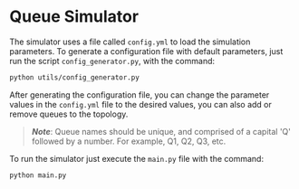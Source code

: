 # Queue Simulator

The simulator uses a file called `config.yml` to load the simulation parameters. To generate a configuration file with default parameters, just run the script `config_generator.py`, with the command:

```bash
python utils/config_generator.py 
```

After generating the configuration file, you can change the parameter values in the `config.yml` file to the desired values, you can also add or remove queues to the topology.

> **_Note_**: Queue names should be unique, and comprised of a capital 'Q' followed by a number. For example, Q1, Q2, Q3, etc.

To run the simulator just execute the `main.py` file with the command:

```bash
python main.py
```
